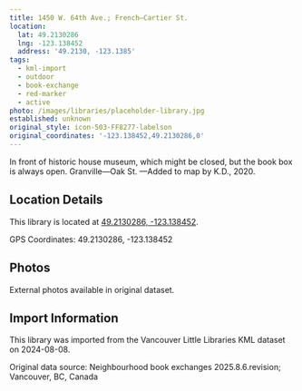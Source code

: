 ```yaml
---
title: 1450 W. 64th Ave.; French—Cartier St.
location:
  lat: 49.2130286
  lng: -123.138452
  address: '49.2130, -123.1385'
tags:
  - kml-import
  - outdoor
  - book-exchange
  - red-marker
  - active
photo: /images/libraries/placeholder-library.jpg
established: unknown
original_style: icon-503-FF8277-labelson
original_coordinates: '-123.138452,49.2130286,0'
---
```

In front of historic house museum, which might be closed, but the book box is always open.
Granville—Oak St.
—Added to map by K.D., 2020. 

## Location Details

This library is located at [49.2130286, -123.138452](https://www.google.com/maps?q=49.2130286,-123.138452).

GPS Coordinates: 49.2130286, -123.138452

## Photos

External photos available in original dataset.

## Import Information

This library was imported from the Vancouver Little Libraries KML dataset on 2024-08-08.

Original data source: Neighbourhood book exchanges 2025.8.6.revision; Vancouver, BC, Canada
